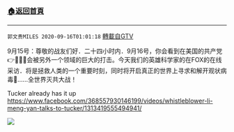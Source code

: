 ﻿###  [:house:返回首頁](https://github.com/ourhimalayas/txt)
---

`郭文贵MILES 2020-09-16T01:01:18` [轉載自GTV](https://gtv.org/web/#/UserInfo/5e596957357cc612d35a8044)

9月15号：尊敬的战友们好．二十四小时内．9月16号，你会看到在美国的共产党👉👊👊👊会被另外一个领域的巨大的打击。今天我们的英雄科学家的在FOX的在线采访．将是拯救人类的一个重要时刻，同时将开启真正的世界上寻求和解开观状病毒🦠……全世界灭共大战！

Tucker already has it up
https://www.facebook.com/368557930146199/videos/whistleblower-li-meng-yan-talks-to-tucker/1313419555494941/

![](https://filegroup.gtv.org/cdn-cgi/image/width=600/https://filegroup.gtv.org/group3/default/20200916/01/01/0/b61ffe6a5101b5f8d226fdecd7cc4a9c.jpeg)
